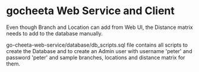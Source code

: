 # gocheeta Web Service and Client

Even though Branch and Location can add from Web UI, the Distance matrix needs to add to the database manually. 

go-cheeta-web-service/database/db_scripts.sql file contains all scripts to create the Database and to create an Admin user with username 'peter' and password 'peter' and sample branches, locations and distance matrix for them.
